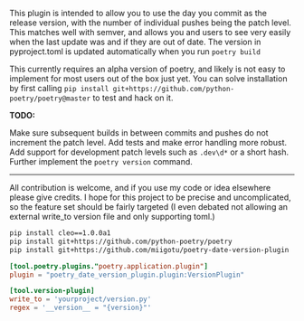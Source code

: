 This plugin is intended to allow you to use the day you commit as the release version, with the number of individual pushes being the patch level.
This matches well with semver, and allows you and users to see very easily when the last update was and if they are out of date.
The version in pyproject.toml is updated automatically when you run `poetry build`

This currently requires an alpha version of poetry, and likely is not easy to implement for most users out of the box just yet.
You can solve installation by first calling `pip install git+https://github.com/python-poetry/poetry@master` to test and hack on it.

__TODO:__ 

Make sure subsequent builds in between commits and pushes do not increment the patch level.
Add tests and make error handling more robust.
Add support for development patch levels such as `.dev\d*` or a short hash.
Further implement the `poetry version` command.
___

All contribution is welcome, and if you use my code or idea elsewhere please give credits. I hope for this project to be precise and uncomplicated, so the feature set should be fairly targeted (I even debated not allowing an external write_to version file and only supporting toml.)

```bash
pip install cleo==1.0.0a1
pip install git+https://github.com/python-poetry/poetry
pip install git+https://github.com/miigotu/poetry-date-version-plugin

```
```toml
[tool.poetry.plugins."poetry.application.plugin"]
plugin = "poetry_date_version_plugin.plugin:VersionPlugin"

[tool.version-plugin]
write_to = 'yourproject/version.py'
regex = '__version__ = "{version}"'
```